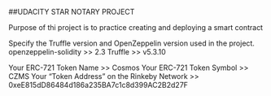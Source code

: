 ##UDACITY STAR NOTARY PROJECT

Purpose of thi project is to practice creating and deploying a smart contract 

Specify the Truffle version and OpenZeppelin version used in the project.
openzeppelin-solidity >> 2.3
Truffle >> v5.3.10

Your ERC-721 Token Name >> Cosmos
Your ERC-721 Token Symbol >> CZMS
Your “Token Address” on the Rinkeby Network >> 0xeE815dD86484d186a235BA7c1c8d399AC2B2d27F